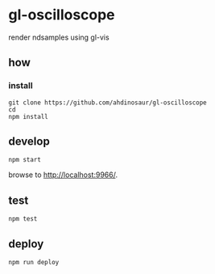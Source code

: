 # gl-oscilloscope

render ndsamples using gl-vis

## how

### install

```
git clone https://github.com/ahdinosaur/gl-oscilloscope
cd 
npm install
```

## develop

```
npm start
```

browse to <http://localhost:9966/>.

## test

```
npm test
```

## deploy

```
npm run deploy
```
